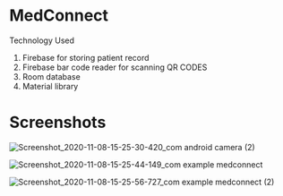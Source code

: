 # MedConnect
Technology Used
1. Firebase for storing patient record
2. Firebase bar code reader for scanning QR CODES
3. Room database
4. Material library

# Screenshots
![Screenshot_2020-11-08-15-25-30-420_com android camera (2)](https://user-images.githubusercontent.com/53398805/135499309-5783bc88-a239-491c-9c15-69c49ea71732.png)

![Screenshot_2020-11-08-15-25-44-149_com example medconnect](https://user-images.githubusercontent.com/53398805/135499338-d622ce1c-f41a-467b-a458-4ba09fa7a6e8.png)

![Screenshot_2020-11-08-15-25-56-727_com example medconnect (2)](https://user-images.githubusercontent.com/53398805/135499355-d852facb-ee34-449b-922e-393dec05b2ac.png)


